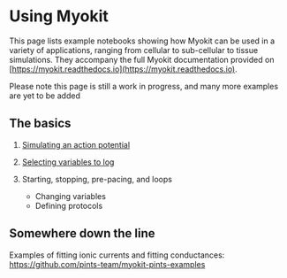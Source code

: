 # Using Myokit

This page lists example notebooks showing how Myokit can be used in a variety of applications, ranging from cellular to sub-cellular to tissue simulations.
They accompany the full Myokit documentation provided on [https://myokit.readthedocs.io](https://myokit.readthedocs.io).



Please note this page is still a work in progress, and many more examples are yet to be added



## The basics

1. [Simulating an action potential](./basics-simulating-an-action-potential.ipynb)
2. [Selecting variables to log](basics-selecting-variables.ipynb)

3. Starting, stopping, pre-pacing, and loops
    - Changing variables
    - Defining protocols





## Somewhere down the line

Examples of fitting ionic currents and fitting conductances: https://github.com/pints-team/myokit-pints-examples
